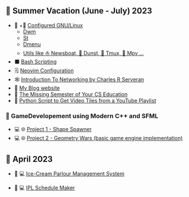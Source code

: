 ## 🌻 Summer Vacation (June - July) 2023

<!-- - [Start working on My Game]() -->
<!-- - [Minecraft Clone]() -->
<!-- - [Decentralised Internet Using IRC and Me]() -->
<!-- - [Research On IRC Technologies]() -->
  <!-- - [Weechat IRC]() -->
  <!-- - [Proxmox]() -->
  <!-- - [Ansible]() -->
  <!-- - [C++]() -->

- 🐃 +🐧 [Configured GNU/Linux](https://github.com/gautamsahil1947)
  - [Dwm](https://github.com/gautamsahil1947/dwm)
  - [St](https://github.com/gautamsahil1947/st)
  - [Dmenu](https://github.com/gautamsahil1947/dmenu)
  - [Utils like ⛵ Newsboat, 🔔 Dunst, 🚀 Tmux, 🎥 Mpv ...](https://github.com/gautamsahil1947/utils)
- ⬛ [Bash Scripting](https://github.com/gautamsahil1947/studies/tree/main/notes/01-bashScripting)
- 🗒️ [Neovim Configuration](https://github.com/gautamsahil1947/nvim)
- 🕸 [Introduction To Networking by Charles R Serveran](https://github.com/gautamsahil1947/gautamsahil1947/blob/main/Misc/introduction-to-networking.pdf)
- 📝 [My Blog website](https://gautamsahil1947.github.io)
- 👣 [The Missing Semester of Your CS Education](https://missing.csail.mit.edu/)
- 🐍 [Python Script to Get Video Tiles from a YouTube Playlist](https://github.com/gautamsahil1947/gautamsahil1947/blob/main/Misc/youtubeScript.py)

### 🚗 GameDevelopement using Modern C++ and SFML

- 💻 🌐 [Project 1 - Shape Spawner](https://github.com/gautamsahil1947/project1)
- 💻 🌐 [Project 2 - Geometry Wars (basic game engine implementation)](https://github.com/gautamsahil1947/geometry-wars)

## 🌺 April 2023

- 🍦 💻 [Ice-Cream Parlour Management System](https://github.com/gautamsahil1947/icecream-parlour-management-system)
- 🏏 💻 [IPL Schedule Maker](https://github.com/gautamsahil1947/ipl)

  <!-- - [Project 3]() -->
  <!-- - []() -->
  <!-- - []() -->
  <!-- - []() -->
  <!-- - [Golf Game]() -->
